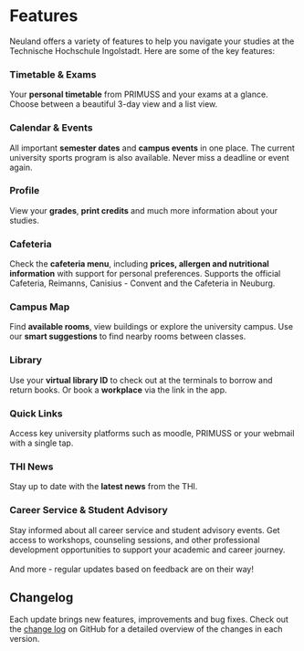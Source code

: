 # Features

Neuland offers a variety of features to help you navigate your studies at the Technische Hochschule Ingolstadt. Here are some of the key features:

### Timetable & Exams

Your **personal timetable** from PRIMUSS and your exams at a glance. Choose between a beautiful 3-day view and a list view.

### Calendar & Events

All important **semester dates** and **campus events** in one place. The current university sports program is also available. Never miss a deadline or event again.

### Profile

View your **grades**, **print credits** and much more information about your studies.

### Cafeteria

Check the **cafeteria menu**, including **prices, allergen and nutritional information** with support for personal preferences.
Supports the official Cafeteria, Reimanns, Canisius - Convent and the Cafeteria in Neuburg.

### Campus Map

Find **available rooms**, view buildings or explore the university campus. Use our **smart suggestions** to find nearby rooms between classes.

### Library

Use your **virtual library ID** to check out at the terminals to borrow and return books. Or book a **workplace** via the link in the app.

### Quick Links

Access key university platforms such as moodle, PRIMUSS or your webmail with a single tap.

### THI News

Stay up to date with the **latest news** from the THI.

### Career Service & Student Advisory

Stay informed about all career service and student advisory events.
Get access to workshops, counseling sessions, and other professional development opportunities to support your academic and career journey.
\
\
And more - regular updates based on feedback are on their way!

## Changelog

Each update brings new features, improvements and bug fixes. Check out the [change log](https://github.com/neuland-ingolstadt/neuland.app-native/releases) on GitHub for a detailed overview of the changes in each version.
